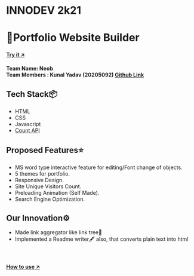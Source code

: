 # INNODEV 2k21
<h1>🚀Portfolio Website Builder</h1>
<h4><a href="https://metakunal.github.io/neob/">Try it ↗</a><h4>
Team Name: Neob
<br>
Team Members : Kunal Yadav (20205092) <a href="https://github.com/metakunal" target="_blank">Github Link</a>

<h2>Tech Stack📦</h2>
<ul>
  <li>HTML</li>
    <li>CSS</li>
    <li>Javascript</li>  
    <li><a href="https://countapi.xyz/">Count API</a></li>
 </ul> 
 
 <h2>Proposed Features⭐</h2>
<ul>
<li>MS word type interactive feature for editing/Font change of objects.</li>
<li>5 themes for portfolio.</li>
<li>Responsive Design.</li>
<li>Site Unique Visitors Count.</li>
<li>Preloading Animation (Self Made).</li>
<li>Search Engine Optimization.</li>
 </ul>
 
  <h2>Our Innovation⚙</h2>
<ul>
<li>Made link aggregator like link tree🌲</li>
  <li>Implemented a Readme writer🖋 also, that converts plain text into html</li>
 </ul>
 
  
  <br>
 <h4><a href="https://youtu.be/I5jhnFfmZXI">How to use ↗</a></h4>
 
